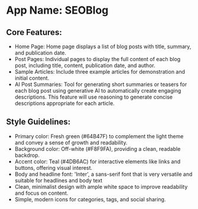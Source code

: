 # **App Name**: SEOBlog

## Core Features:

- Home Page: Home page displays a list of blog posts with title, summary, and publication date.
- Post Pages: Individual pages to display the full content of each blog post, including title, content, publication date, and author.
- Sample Articles: Include three example articles for demonstration and initial content.
- AI Post Summaries: Tool for generating short summaries or teasers for each blog post using generative AI to automatically create engaging descriptions. This feature will use reasoning to generate concise descriptions appropriate for each article.

## Style Guidelines:

- Primary color: Fresh green (#64B47F) to complement the light theme and convey a sense of growth and readability.
- Background color: Off-white (#F8F9FA), providing a clean, readable backdrop.
- Accent color: Teal (#4DB6AC) for interactive elements like links and buttons, offering visual interest.
- Body and headline font: 'Inter', a sans-serif font that is very versatile and suitable for headlines and body text
- Clean, minimalist design with ample white space to improve readability and focus on content.
- Simple, modern icons for categories, tags, and social sharing.